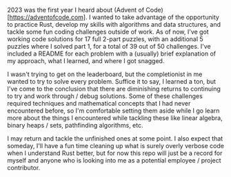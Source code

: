 2023 was the first year I heard about (Advent of Code)[https://adventofcode.com]. I wanted to take advantage of the opportunity to practice Rust, develop my skills with algorithms and data structures, and tackle some fun coding challenges outside of work. As of now, I've got working code solutions for 17 full 2-part puzzles, with an additional 5 puzzles where I solved part 1, for a total of 39 out of 50 challenges. I've included a README for each problem with a (usually) brief explanation of my approach, what I learned, and where I got snagged.

I wasn't trying to get on the leaderboard, but the completionist in me wanted to try to solve every problem. Suffice it to say, I learned a ton, but I've come to the conclusion that there are diminishing returns to continuing to try and work through / debug solutions. Some of these challenges required techniques and mathematical concepts that I had never encountered before, so I'm comfortable setting them aside while I go learn more about the things I encountered while tackling these like linear algebra, binary heaps / sets, pathfinding algorithms, etc.

I may return and tackle the unfinished ones at some point. I also expect that someday, I'll have a fun time cleaning up what is surely overly verbose code when I understand Rust better, but for now this repo will just be a record for myself and anyone who is looking into me as a potential employee / project contributor.
